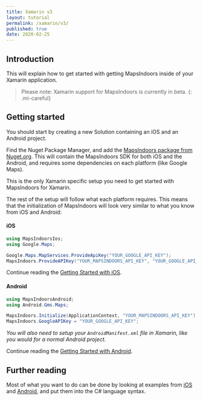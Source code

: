 ```yaml
---
title: Xamarin v3
layout: tutorial
permalink: /xamarin/v3/
published: true
date: 2020-02-25
---
```


## Introduction

This will explain how to get started with getting MapsIndoors inside of your Xamarin application.

> Please note: Xamarin support for MapsIndoors is currently in beta.
{: .mi-careful}


## Getting started

You should start by creating a new Solution containing an iOS and an Android project.

Find the Nuget Package Manager, and add the [MapsIndoors package from Nuget.org](https://www.nuget.org/packages/MapsIndoors). This will contain the MapsIndoors SDK for both iOS and the Android, and requires some dependencies on each platform (like Google Maps).

This is the only Xamarin specific setup you need to get started with MapsIndoors for Xamarin.

The rest of the setup will follow what each platform requires. This means that the initialization of MapsIndoors will look very similar to what you know from iOS and Android:

#### iOS

```csharp
using MapsIndoorsIos;
using Google.Maps;

Google.Maps.MapServices.ProvideApiKey("YOUR_GOOGLE_API_KEY");
MapsIndoors.ProvideAPIKey("YOUR_MAPSINDOORS_API_KEY", "YOUR_GOOGLE_API_KEY");
```

Continue reading the [Getting Started with iOS](/ios/v3/getting-started/).

#### Android

```csharp
using MapsIndoorsAndroid;
using Android.Gms.Maps;

MapsIndoors.Initialize(ApplicationContext, "YOUR_MAPSINDOORS_API_KEY");
MapsIndoors.GoogleAPIKey = "YOUR_GOOGLE_API_KEY";
```

_You will also need to setup your `AndroidManifest.xml` file in Xamarin, like you would for a normal Android project._

Continue reading the [Getting Started with Android](/android/v3/).

## Further reading

Most of what you want to do can be done by looking at examples from [iOS](/ios/v3/) and [Android](/android/v3), and put them into the C# language syntax.
